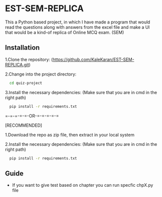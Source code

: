 # EST-SEM-REPLICA
This a Python based project, in which I have made a program that would read the questions along with answers from the excel file and make a UI that would be a kind-of replica of Online MCQ exam. (SEM)

## Installation
1.Clone the repository: (https://github.com/KaleKaran/EST-SEM-REPLICA.git)  

2.Change into the project directory:  
```bash
  cd quiz-project
```
3.Install the necessary dependencies:  (Make sure that you are in cmd in the right path)
```bash
  pip install -r requirements.txt
```
=-=-=-=-=-OR-=-=-=-=-=

[RECOMMENDED]      

1.Download the repo as zip file, then extract in your local system

2.Install the necessary dependencies: (Make sure that you are in cmd in the right path)

```bash
  pip install -r requirements.txt
```

## Guide

- If you want to give test based on chapter you can run specfic chpX.py file
